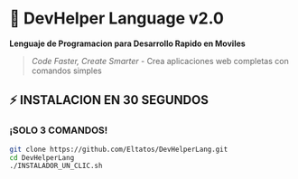 # 🚀 DevHelper Language v2.0

**Lenguaje de Programacion para Desarrollo Rapido en Moviles**

> *Code Faster, Create Smarter* - Crea aplicaciones web completas con comandos simples

## ⚡ INSTALACION EN 30 SEGUNDOS

### ¡SOLO 3 COMANDOS!
```bash
git clone https://github.com/Eltatos/DevHelperLang.git
cd DevHelperLang
./INSTALADOR_UN_CLIC.sh
